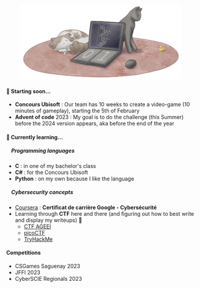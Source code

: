 <p align="center"><img src="/GitHub_banner.png" height="200"></p>

#### 🔭 Starting soon...
  - **Concours Ubisoft** : Our team has 10 weeks to create a video-game (10 minutes of gameplay), starting the 5th of February
  - **Advent of code** 2023 : My goal is to do the challenge (this Summer) before the 2024 version appears, aka before the end of the year

#### 🌱 Currently learning… 
##### &nbsp;&nbsp;&nbsp;&nbsp;Programming languages
   - **C** : in one of my bachelor's class
   - **C#** : for the Concours Ubisoft
   - **Python** : on my own because I like the language
##### &nbsp;&nbsp;&nbsp;&nbsp;Cybersecurity concepts
  - [Coursera](https://www.coursera.org/user/a26ac77a6371e802c926004afd970852) : **Certificat de carrière Google - Cybersécurité**
  - Learning through **CTF** here and there (and figuring out how to best write and display my writeups) 🚩
      - [CTF AGEEI](https://ctf.ageei.org/users/97)
      - [picoCTF](https://play.picoctf.org/users/Anomalie)
      - [TryHackMe](https://tryhackme.com/p/Anomalie)
#### Competitions
 - CSGames Saguenay 2023
 - JFFI 2023
 - CyberSCIE Regionals 2023
